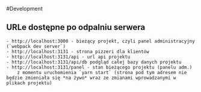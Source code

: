 #Development

## URLe dostępne po odpalniu serwera

    - http://localhost:3000 - bieżący projekt, czyli panel administracyjny (`webpack dev server`)
    - http://localhost:3131 - strona pizzeri dla klientów
    - http://localhost:3131/api - url api projektu
    - http://localhost:3131/api/db podgląd całej bazy danych projektu
    - http://localhost:3131/panel - stan bieżącego projektu (panelu adm.)
        z momentu uruchomienia `yarn start` (strona pod tym adresem nie będzie zmieniała się *na żywo* wraz ze zmianami wprowadzanymi w plikach projektu)
